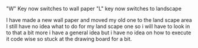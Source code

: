 "W" Key now switches to wall paper
"L" key now switches to landscape

I have made a new wall paper and moved my old one to the land scape area I still have no idea what to do for my land scape one so i will have to look in to that a bit more i have a general idea but i have no idea on how to execute it code wise so stuck at the drawing board for a bit. 